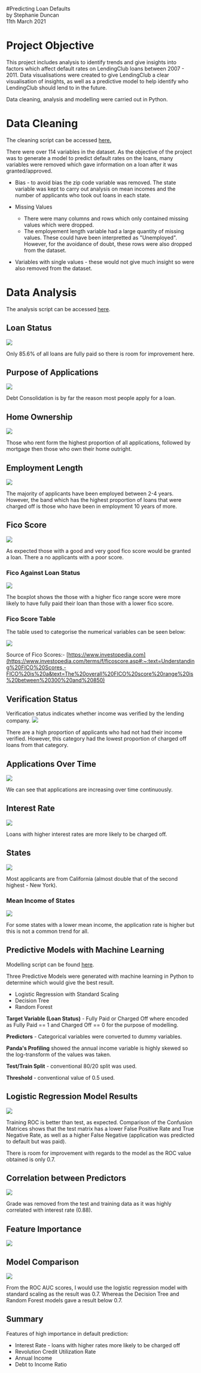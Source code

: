 #Predicting Loan Defaults </br>
by Stephanie Duncan </br>
11th March 2021

# Project Objective


This project includes analysis to identify trends and give insights into factors which affect default rates on LendingClub loans between 2007 - 2011. Data visualisations were created to give LendingClub a clear visualisation of insights, as well as a predictive model to help identify who LendingClub should lend to in the future.

Data cleaning, analysis and modelling were carried out in Python.

# Data Cleaning

The cleaning script can be accessed 
[here.](https://github.com/stephanieduncan/predicting_defaults_project/blob/main/cleaning_script/cleaning_script.ipynb)

There were over 114 variables in the dataset. As the objective of the project was to generate a model to predict default rates on the loans, many variables were removed which gave information on a loan after it was granted/approved. 

* Bias - to avoid bias the zip code variable was removed. The state variable was kept to carry out analysis on mean incomes and the number of applicants who took out loans in each state.

* Missing Values
	* There were many columns and rows which only contained missing values which were dropped.
	* The employement length variable had a large quantity of missing values. These could have been interpretted as "Unemployed". However, for the avoidance of doubt, these rows were also dropped from the dataset.

* Variables with single values - these would not give much insight so were also removed from the dataset.


# Data Analysis

The analysis script can be accessed [here](https://github.com/stephanieduncan/predicting_defaults_project/blob/main/analysis/analysis.ipynb).

## Loan Status

![](documentation/images/loan_status.png)

Only 85.6% of all loans are fully paid so there is room for improvement here.

## Purpose of Applications

![](images/purpose.png)

Debt Consolidation is by far the reason most people apply for a loan. 

## Home Ownership

![](documentation/images/home_ownership.png)

Those who rent form the highest proportion of all applications, followed by mortgage then those who own their home outright.

## Employment Length

![](documentation/images/employment_length.png)

The majority of applicants have been employed between 2-4 years. However, the band which has the highest proportion of loans that were charged off is those who have been in employment 10 years of more.

## Fico Score

![](documentation/images/fico_score.png)

As expected those with a good and very good fico score would be granted a loan. There a no applicants with a poor score.

### Fico Against Loan Status

![](documentation/images/fico_loan.png)

The boxplot shows the those with a higher fico range score were more likely to have fully paid their loan than those with a lower fico score.

### Fico Score Table

The table used to categorise the numerical variables can be seen below:

![](documentation/images/fico_score_table.png)

Source of Fico Scores:- [https://www.investopedia.com](https://www.investopedia.com/terms/f/ficoscore.asp#:~:text=Understanding%20FICO%20Scores,-FICO%20is%20a&text=The%20overall%20FICO%20score%20range%20is%20between%20300%20and%20850)

## Verification Status

Verification status indicates whether income was verified by the lending company. 
![](documentation/images/verification_status.png)

There are a high proportion of applicants who had not had their income verified. However, this category had the lowest proportion of charged off loans from that category.

## Applications Over Time

![](documentation/images/time.png)

We can see that applications are increasing over time continuously.

## Interest Rate

![](documentation/images/int_rate.png)

Loans with higher interest rates are more likely to be charged off.

## States

![](documentation/images/location.png)

Most applicants are from California (almost double that of the second highest - New York). 

### Mean Income of States

![](documentation/images/mean_income_state.png)

For some states with a lower mean income, the application rate is higher but this is not a common trend for all.

## Predictive Models with Machine Learning

Modelling script can be found [here](https://github.com/stephanieduncan/predicting_defaults_project/blob/main/model/model.ipynb).

Three Predictive Models were generated with machine learning in Python to determine which would give the best result.

* Logistic Regression with Standard Scaling
* Decision Tree
* Random Forest

**Target Variable (Loan Status)** - Fully Paid or Charged Off where encoded as Fully Paid == 1 and Charged Off ==  0 for the purpose of modelling.

**Predictors** - Categorical variables were converted to dummy variables.

**Panda's Profiling** showed the annual income variable is highly skewed so the log-transform of the values was taken.

**Test/Train Split** - conventional 80/20 split was used.

**Threshold** - conventional value of 0.5 used.

## Logistic Regression Model Results

![](documentation/images/logistic_model.png)

Training ROC is better than test, as expected. Comparison of the Confusion Matrices shows that the test matrix has a lower False Positive Rate and True Negative Rate, as well as a higher False Negative (application was predicted to default but was paid). 

There is room for improvement with regards to the model as the ROC value obtained is only 0.7. 


## Correlation between Predictors

![](documentation/images/correlation_heatmap.png)

Grade was removed from the test and training data as it was highly correlated with interest rate (0.88).

## Feature Importance

![](documentation/images/feature_importance.png)

## Model Comparison

![](documentation/images/model_comparison.png)

From the ROC AUC scores, I would use the logistic regression model with standard scaling as the result was 0.7. Whereas the Decision Tree and Random Forest models gave a result below 0.7.

## Summary

Features of high importance in default prediction:

* Interest Rate - loans with higher rates more likely to be charged off
* Revolution Credit Utilization Rate
* Annual Income
* Debt to Income Ratio


